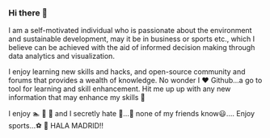 ### Hi there 👋

I am a self-motivated individual who is passionate about the environment and sustainable development, may it be in business or sports etc., which I believe can be achieved with the aid of informed decision making through data analytics and visualization. 

I enjoy learning new skills and hacks, and open-source community and forums that provides a wealth of knowledge. No wonder I ❤️ Github...a go to tool for learning and skill enhancement. Hit me up up with any new information that may enhance my skills 📖

I enjoy	🏊‍ 🏃‍ 🥾 and I secretly hate 🍫...🤫 none of my friends know😃.... Enjoy sports...⚽	💯 HALA MADRID!!

         
